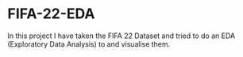 # FIFA-22-EDA
In this project I have taken the FIFA 22 Dataset and tried to do an EDA (Exploratory Data Analysis) to and visualise them.
